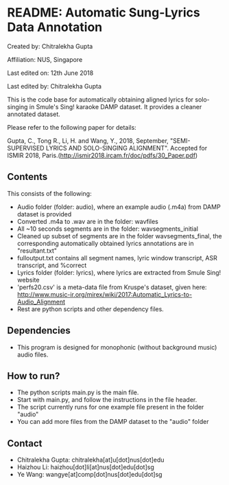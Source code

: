 # README: Automatic Sung-Lyrics Data Annotation

Created by: Chitralekha Gupta

Affiliation: NUS, Singapore

Last edited on: 12th June 2018

Last edited by: Chitralekha Gupta

This is the code base for automatically obtaining aligned lyrics for solo-singing in Smule's Sing! karaoke DAMP dataset. It provides a cleaner annotated dataset.

Please refer to the following paper for details:

Gupta, C., Tong R., Li, H. and Wang, Y., 2018, September, "SEMI-SUPERVISED LYRICS AND SOLO-SINGING ALIGNMENT". Accepted for ISMIR 2018, Paris.(http://ismir2018.ircam.fr/doc/pdfs/30_Paper.pdf)

## Contents
This consists of the following:
- Audio folder (folder: audio), where an example audio (.m4a) from DAMP dataset is provided
- Converted .m4a to .wav are in the folder: wavfiles
- All ~10 seconds segments are in the folder: wavsegments_initial
- Cleaned up subset of segments are in the folder wavsegments_final, the corresponding automatically obtained lyrics annotations are in "resultant.txt"
- fulloutput.txt contains all segment names, lyric window transcript, ASR transcript, and %correct
- Lyrics folder (folder: lyrics), where lyrics are extracted from Smule Sing! website
- 'perfs20.csv' is a meta-data file from Kruspe's dataset, given here: http://www.music-ir.org/mirex/wiki/2017:Automatic_Lyrics-to-Audio_Alignment
- Rest are python scripts and other dependency files.


## Dependencies
- This program is designed for monophonic (without background music) audio files.

## How to run?
- The python scripts main.py is the main file.  
- Start with main.py, and follow the instructions in the file header. 
- The script currently runs for one example file present in the folder "audio"
- You can add more files from the DAMP dataset to the "audio" folder

## Contact
- Chitralekha Gupta: chitralekha[at]u[dot]nus[dot]edu
- Haizhou Li: haizhou[dot]li[at]nus[dot]edu[dot]sg
- Ye Wang: wangye[at]comp[dot]nus[dot]edu[dot]sg
